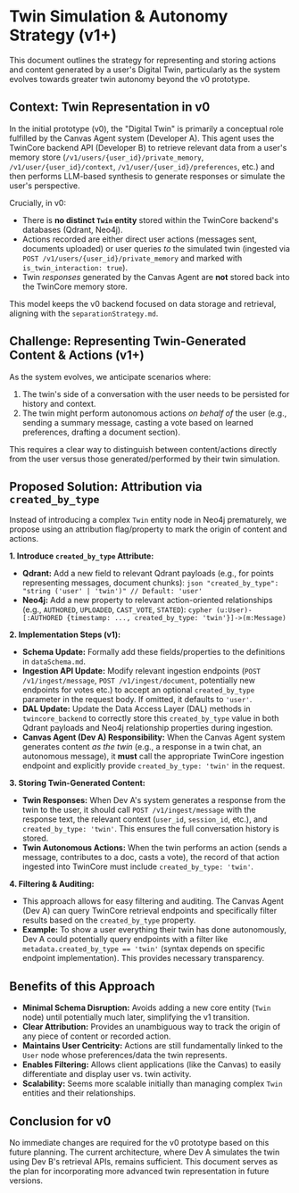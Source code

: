 # Twin Simulation & Autonomy Strategy (v1+)

This document outlines the strategy for representing and storing actions and content generated by a user's Digital Twin, particularly as the system evolves towards greater twin autonomy beyond the v0 prototype.

## Context: Twin Representation in v0

In the initial prototype (v0), the "Digital Twin" is primarily a conceptual role fulfilled by the Canvas Agent system (Developer A). This agent uses the TwinCore backend API (Developer B) to retrieve relevant data from a user's memory store (`/v1/users/{user_id}/private_memory`, `/v1/user/{user_id}/context`, `/v1/user/{user_id}/preferences`, etc.) and then performs LLM-based synthesis to generate responses or simulate the user's perspective.

Crucially, in v0:
*   There is **no distinct `Twin` entity** stored within the TwinCore backend's databases (Qdrant, Neo4j).
*   Actions recorded are either direct user actions (messages sent, documents uploaded) or user queries *to* the simulated twin (ingested via `POST /v1/users/{user_id}/private_memory` and marked with `is_twin_interaction: true`).
*   Twin *responses* generated by the Canvas Agent are **not** stored back into the TwinCore memory store.

This model keeps the v0 backend focused on data storage and retrieval, aligning with the `separationStrategy.md`.

## Challenge: Representing Twin-Generated Content & Actions (v1+)

As the system evolves, we anticipate scenarios where:
1.  The twin's side of a conversation with the user needs to be persisted for history and context.
2.  The twin might perform autonomous actions *on behalf of* the user (e.g., sending a summary message, casting a vote based on learned preferences, drafting a document section).

This requires a clear way to distinguish between content/actions directly from the user versus those generated/performed by their twin simulation.

## Proposed Solution: Attribution via `created_by_type`

Instead of introducing a complex `Twin` entity node in Neo4j prematurely, we propose using an attribution flag/property to mark the origin of content and actions.

**1. Introduce `created_by_type` Attribute:**
   *   **Qdrant:** Add a new field to relevant Qdrant payloads (e.g., for points representing messages, document chunks):
      ```json
      "created_by_type": "string ('user' | 'twin')" // Default: 'user'
      ```
   *   **Neo4j:** Add a new property to relevant action-oriented relationships (e.g., `AUTHORED`, `UPLOADED`, `CAST_VOTE`, `STATED`):
      ```cypher
      (u:User)-[:AUTHORED {timestamp: ..., created_by_type: 'twin'}]->(m:Message)
      ```

**2. Implementation Steps (v1):**
   *   **Schema Update:** Formally add these fields/properties to the definitions in `dataSchema.md`.
   *   **Ingestion API Update:** Modify relevant ingestion endpoints (`POST /v1/ingest/message`, `POST /v1/ingest/document`, potentially new endpoints for votes etc.) to accept an optional `created_by_type` parameter in the request body. If omitted, it defaults to `'user'`.
   *   **DAL Update:** Update the Data Access Layer (DAL) methods in `twincore_backend` to correctly store this `created_by_type` value in both Qdrant payloads and Neo4j relationship properties during ingestion.
   *   **Canvas Agent (Dev A) Responsibility:** When the Canvas Agent system generates content *as the twin* (e.g., a response in a twin chat, an autonomous message), it **must** call the appropriate TwinCore ingestion endpoint and explicitly provide `created_by_type: 'twin'` in the request.

**3. Storing Twin-Generated Content:**
   *   **Twin Responses:** When Dev A's system generates a response from the twin to the user, it should call `POST /v1/ingest/message` with the response text, the relevant context (`user_id`, `session_id`, etc.), and `created_by_type: 'twin'`. This ensures the full conversation history is stored.
   *   **Twin Autonomous Actions:** When the twin performs an action (sends a message, contributes to a doc, casts a vote), the record of that action ingested into TwinCore must include `created_by_type: 'twin'`.

**4. Filtering & Auditing:**
   *   This approach allows for easy filtering and auditing. The Canvas Agent (Dev A) can query TwinCore retrieval endpoints and specifically filter results based on the `created_by_type` property.
   *   **Example:** To show a user everything their twin has done autonomously, Dev A could potentially query endpoints with a filter like `metadata.created_by_type == 'twin'` (syntax depends on specific endpoint implementation). This provides necessary transparency.

## Benefits of this Approach

*   **Minimal Schema Disruption:** Avoids adding a new core entity (`Twin` node) until potentially much later, simplifying the v1 transition.
*   **Clear Attribution:** Provides an unambiguous way to track the origin of any piece of content or recorded action.
*   **Maintains User Centricity:** Actions are still fundamentally linked to the `User` node whose preferences/data the twin represents.
*   **Enables Filtering:** Allows client applications (like the Canvas) to easily differentiate and display user vs. twin activity.
*   **Scalability:** Seems more scalable initially than managing complex `Twin` entities and their relationships.

## Conclusion for v0

No immediate changes are required for the v0 prototype based on this future planning. The current architecture, where Dev A simulates the twin using Dev B's retrieval APIs, remains sufficient. This document serves as the plan for incorporating more advanced twin representation in future versions. 